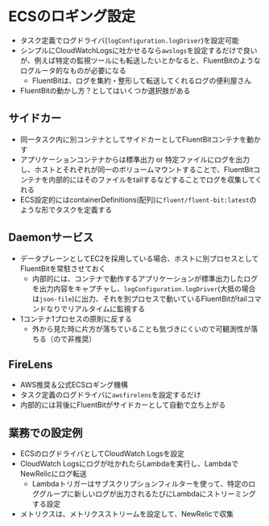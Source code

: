 # ECSのロギング設定

- タスク定義でログドライバ(`logConfiguration.logDriver`)を設定可能
- シンプルにCloudWatchLogsに吐かせるなら`awslogs`を設定するだけで良いが、例えば特定の監視ツールにも転送したいとかなると、FluentBitのようなログルータ的なものが必要になる
  - FluentBitは、ログを集約・整形して転送してくれるログの便利屋さん
- FluentBitの動かし方？としてはいくつか選択肢がある

## サイドカー

- 同一タスク内に別コンテナとしてサイドカーとしてFluentBitコンテナを動かす
- アプリケーションコンテナからは標準出力 or 特定ファイルにログを出力し、ホストとそれぞれが同一のボリュームマウントすることで、FluentBitコンテナを内部的にはそのファイルをtailするなどすることでログを収集してくれる
- ECS設定的にはcontainerDefinitions(配列)に`fluent/fluent-bit:latest`のような形でタスクを定義する

## Daemonサービス

- データプレーンとしてEC2を採用している場合、ホストに別プロセスとしてFluentBitを常駐させておく
  - 内部的には、コンテナで動作するアプリケーションが標準出力したログを出力内容をキャプチャし、`logConfiguration.logDriver`(大抵の場合は`json-file`)に出力、それを別プロセスで動いているFluentBitがtailコマンドなりでリアルタイムに監視する
- 1コンテナ1プロセスの原則に反する
  - 外から見た時に片方が落ちていることも気づきにくいので可観測性が落ちる（ので非推奨）

## FireLens

- AWS推奨＆公式ECSロギング機構
- タスク定義のログドライバに`awsfirelens`を設定するだけ
- 内部的には背後にFluentBitがサイドカーとして自動で立ち上がる

## 業務での設定例

- ECSのログドライバとしてCloudWatch Logsを設定
- CloudWatch Logsにログが吐かれたらLambdaを実行し、LambdaでNewRelicにログ転送
  - Lambdaトリガーはサブスクリプションフィルターを使って、特定のロググループに新しいログが出力されるたびにLambdaにストリーミングする設定
- メトリクスは、メトリクスストリームを設定して、NewRelicで収集